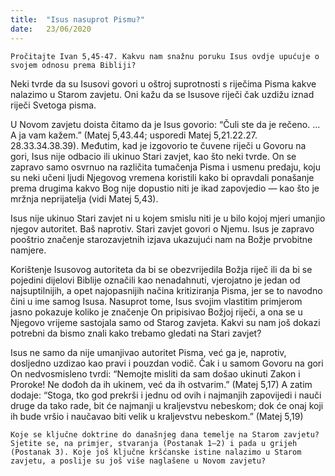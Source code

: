 ```yaml
---
title:  "Isus nasuprot Pismu?"
date:   23/06/2020
---
```


`Pročitajte Ivan 5,45-47. Kakvu nam snažnu poruku Isus ovdje upućuje o svojem odnosu prema Bibliji?`

Neki tvrde da su Isusovi govori u oštroj suprotnosti s riječima Pisma kakve nalazimo u Starom zavjetu. Oni kažu da se Isusove riječi čak uzdižu iznad riječi Svetoga pisma.

U Novom zavjetu doista čitamo da je Isus govorio: “Čuli ste da je rečeno. ... A ja vam kažem.” (Matej 5,43.44; usporedi Matej 5,21.22.27. 28.33.34.38.39). Međutim, kad je izgovorio te čuvene riječi u Govoru na gori, Isus nije odbacio ili ukinuo Stari zavjet, kao što neki tvrde. On se zapravo samo osvrnuo na različita tumačenja Pisma i usmenu predaju, koju su neki učeni ljudi Njegovog vremena koristili kako bi opravdali ponašanje prema drugima kakvo Bog nije dopustio niti je ikad zapovjedio — kao što je mržnja neprijatelja (vidi Matej 5,43).

Isus nije ukinuo Stari zavjet ni u kojem smislu niti je u bilo kojoj mjeri umanjio njegov autoritet. Baš naprotiv. Stari zavjet govori o Njemu. Isus je zapravo pooštrio značenje starozavjetnih izjava ukazujući nam na Božje prvobitne namjere.

Korištenje Isusovog autoriteta da bi se obezvrijedila Božja riječ ili da bi se pojedini dijelovi Biblije označili kao nenadahnuti, vjerojatno je jedan od najsuptilnijih, a opet najopasnijih načina kritiziranja Pisma, jer se to navodno čini u ime samog Isusa. Nasuprot tome, Isus svojim vlastitim primjerom jasno pokazuje koliko je značenje On pripisivao Božjoj riječi, a ona se u Njegovo vrijeme sastojala samo od Starog zavjeta. Kakvi su nam još dokazi potrebni da bismo znali kako trebamo gledati na Stari zavjet?

Isus ne samo da nije umanjivao autoritet Pisma, već ga je, naprotiv, dosljedno uzdizao kao pravi i pouzdan vodič. Čak i u samom Govoru na gori On nedvosmisleno tvrdi: “Nemojte misliti da sam došao ukinuti Zakon i Proroke! Ne dođoh da ih ukinem, već da ih ostvarim.” (Matej 5,17) A zatim dodaje: “Stoga, tko god prekrši i jednu od ovih i najmanjih zapovijedi i nauči druge da tako rade, bit će najmanji u kraljevstvu nebeskom; dok će onaj koji ih bude vršio i naučavao biti velik u kraljevstvu nebeskom.” (Matej 5,19)

`Koje se ključne doktrine do današnjeg dana temelje na Starom zavjetu? Sjetite se, na primjer, stvaranja (Postanak 1—2) i pada u grijeh (Postanak 3). Koje još ključne kršćanske istine nalazimo u Starom zavjetu, a poslije su još više naglašene u Novom zavjetu?`
